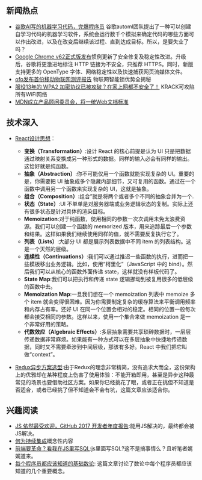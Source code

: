 ## 新闻热点
- [谷歌AI写的机器学习代码，完爆程序员](https://www.060694.com/p/81cxd.html) 谷歌automl团队提出了一种可以创建自学习代码的机器学习软件，系统会运行数千个模拟来确定代码的哪些方面可以作出改进，以及在改变后继续该过程、直到达成目标。所以，是要失业了吗？
- [Google Chrome v62正式版发布](https://oschina.net/news/89707/google-chrome-62-0-3202-62)惯例更新了安全修复及稳定性改进。升级后，谷歌将更激进地标注 HTTP 链接为不安全，只推荐 HTTPS。同时，新版支持更多的 OpenType 字体、网络稳定性以及快速捕获网页流媒体文件。
- [ofo发布首份移动物联网测评报告](http://36kr.com/p/5098123.html) 物联网智能锁优势全揭秘
- [服役13年的 WPA2 加密协议已被攻破？在家上网都不安全了！](https://www.leiphone.com/news/201710/GFQDdArpEKh3PeyJ.html) KRACK可攻陷所有WiFi网络
- [MDN成立产品顾问委员会，将一统Web文档标准](https://mp.weixin.qq.com/s/C9MWPj0KtHz1Q0-FpT1ZlQ)

## 技术深入

- [React设计思想](https://github.com/react-guide/react-basic)：
  - **变换（Transformation）**:设计 React 的核心前提是认为 UI 只是把数据通过映射关系变换成另一种形式的数据。同样的输入必会有同样的输出。这恰好就是纯函数。
  - **抽象（Abstraction）**:你不可能仅用一个函数就能实现复杂的 UI。重要的是，你需要把 UI 抽象成多个隐藏内部细节，又可复用的函数。通过在一个函数中调用另一个函数来实现复杂的 UI，这就是抽象。
  - **组合（Composition）**:组合”就是将两个或者多个不同的抽象合并为一个.
  - **状态（State）**:UI 不单单是对服务器端或业务逻辑状态的复制。实际上还有很多状态是针对具体的渲染目标。
  - **Memoization**:对于纯函数，使用相同的参数一次次调用未免太浪费资源。我们可以创建一个函数的 memorized 版本，用来追踪最后一个参数和结果。这样如果我们继续使用同样的值，就不需要反复执行它了。
  - **列表（Lists）**:大部分 UI 都是展示列表数据中不同 item 的列表结构。这是一个天然的层级。
  - **连续性（Continuations）**:我们可以通过推迟一些函数的执行，进而把一些模板移出业务逻辑。比如，使用“柯里化”（JavaScript 中的 bind）。然后我们可以从核心的函数外面传递 state，这样就没有样板代码了。
  - **State Map**:我们可以把执行和传递 state 逻辑挪动到被复用很多的低层级的函数中去。
  - **Memoization Map**:一旦我们想在一个 memoization 列表中 memoize 多个 item 就会变得很困难。因为你需要制定复杂的缓存算法来平衡调用频率和内存占有率。还好 UI 在同一个位置会相对的稳定。相同的位置一般每次都会接受相同的参数。这样以来，使用一个集合来做 memoization 是一个非常好用的策略。
  - **代数效应（Algebraic Effects）**:多层抽象需要共享琐碎数据时，一层层传递数据非常麻烦。如果能有一种方式可以在多层抽象中快捷地传递数据，同时又不需要牵涉到中间层级，那该有多好。React 中我们把它叫做“context”。
  
- [Redux异步方案选型](https://zhuanlan.zhihu.com/p/24337401?utm_medium=social&utm_source=qq):由于Redux的理念非常精简，没有追求大而全，这份架构上的优雅却在某种程度上伤害了使用体验：不能开箱即用，甚至是异步这种最常见的场景也要借助社区方案。如果你已经挑花了眼，或者正在挑但不知道是否适合，或者已经挑了但不知道会不会有坑，这篇文章应该适合你。



## 兴趣阅读

- [JS 依然最受欢迎，GitHub 2017 开发者年度报告](https://mp.weixin.qq.com/s?__biz=MzAxODE2MjM1MA==&mid=2651552833&idx=1&sn=6a94ab04310c41d942d8727ac7994e7a&chksm=8025ab80b7522296e7c26f57b6714d67462a7a1a37c76cd301b18c8845c3fc3485392ff1e138&mpshare=1&scene=23&srcid=1013vY3T4tpBg2hQLgmmpLdY#rd):能用JS解决的，最终都会被JS解决。
- [何为持续集成](http://www.ruanyifeng.com/blog/2015/09/continuous-integration.html)概念性内容
- [前端要革命？看我在JS里写SQL](https://zhuanlan.zhihu.com/p/30152480):js里面写SQL?这不是搞事情么？且听笔者娓娓道来。
- [每个程序员都应该知道的基础数论](https://www.oschina.net/translate/tutorial-number-theory?lang=chs&page=1#): 这篇文章讨论了数论中每个程序员都应该知道的几个重要概念。
